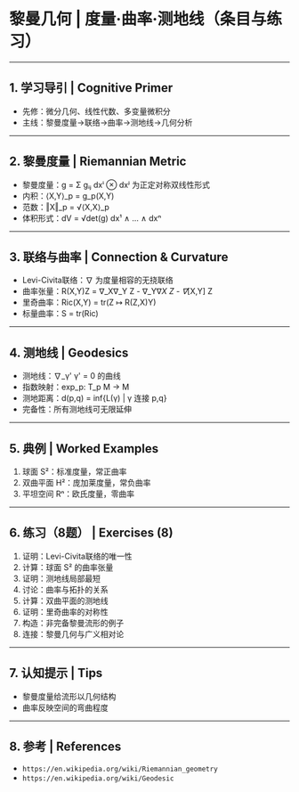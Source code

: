 # 黎曼几何 | 度量·曲率·测地线（条目与练习）

---

## 1. 学习导引 | Cognitive Primer

- 先修：微分几何、线性代数、多变量微积分
- 主线：黎曼度量→联络→曲率→测地线→几何分析

---

## 2. 黎曼度量 | Riemannian Metric

- 黎曼度量：g = Σ gᵢⱼ dxⁱ ⊗ dxʲ 为正定对称双线性形式
- 内积：⟨X,Y⟩_p = g_p(X,Y)
- 范数：‖X‖_p = √⟨X,X⟩_p
- 体积形式：dV = √det(g) dx¹ ∧ ... ∧ dxⁿ

---

## 3. 联络与曲率 | Connection & Curvature

- Levi-Civita联络：∇ 为度量相容的无挠联络
- 曲率张量：R(X,Y)Z = ∇_X∇_Y Z - ∇_Y∇_X Z - ∇_[X,Y] Z
- 里奇曲率：Ric(X,Y) = tr(Z ↦ R(Z,X)Y)
- 标量曲率：S = tr(Ric)

---

## 4. 测地线 | Geodesics

- 测地线：∇_γ' γ' = 0 的曲线
- 指数映射：exp_p: T_p M → M
- 测地距离：d(p,q) = inf{L(γ) | γ 连接 p,q}
- 完备性：所有测地线可无限延伸

---

## 5. 典例 | Worked Examples

1) 球面 S²：标准度量，常正曲率
2) 双曲平面 H²：庞加莱度量，常负曲率
3) 平坦空间 Rⁿ：欧氏度量，零曲率

---

## 6. 练习（8题） | Exercises (8)

1) 证明：Levi-Civita联络的唯一性
2) 计算：球面 S² 的曲率张量
3) 证明：测地线局部最短
4) 讨论：曲率与拓扑的关系
5) 计算：双曲平面的测地线
6) 证明：里奇曲率的对称性
7) 构造：非完备黎曼流形的例子
8) 连接：黎曼几何与广义相对论

---

## 7. 认知提示 | Tips

- 黎曼度量给流形以几何结构
- 曲率反映空间的弯曲程度

---

## 8. 参考 | References

- `https://en.wikipedia.org/wiki/Riemannian_geometry`
- `https://en.wikipedia.org/wiki/Geodesic`
